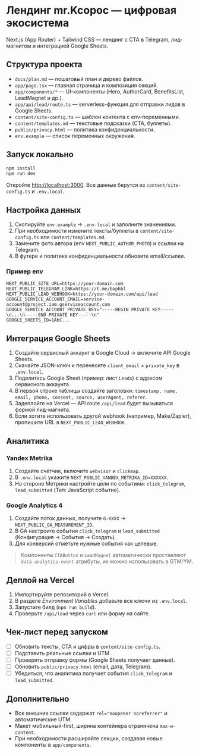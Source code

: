 # Лендинг mr.Kcopoc — цифровая экосистема

Next.js (App Router) + Tailwind CSS — лендинг с CTA в Telegram, лид-магнитом и интеграцией Google Sheets.

## Структура проекта
- `docs/plan.md` — пошаговый план и дерево файлов.
- `app/page.tsx` — главная страница и композиция секций.
- `app/components/*` — UI-компоненты (Hero, AuthorCard, BenefitsList, LeadMagnet и др.).
- `app/api/lead/route.ts` — serverless-функция для отправки лидов в Google Sheets.
- `content/site-config.ts` — шаблон контента с env-переменными.
- `content/templates.md` — текстовые подсказки (CTA, буллеты).
- `public/privacy.html` — политика конфиденциальности.
- `env.example` — список переменных окружения.

## Запуск локально
```bash
npm install
npm run dev
```

Откройте [http://localhost:3000](http://localhost:3000). Все данные берутся из `content/site-config.ts` и `.env.local`.

## Настройка данных
1. Скопируйте `env.example` → `.env.local` и заполните значениями.
2. При необходимости измените тексты/буллеты в `content/site-config.ts` или `content/templates.md`.
3. Замените фото автора (env `NEXT_PUBLIC_AUTHOR_PHOTO`) и ссылки на Telegram.
4. В футере и политике конфиденциальности обновите email/ссылки.

### Пример env
```env
NEXT_PUBLIC_SITE_URL=https://your-domain.com
NEXT_PUBLIC_TELEGRAM_LINK=https://t.me/baphbl
NEXT_PUBLIC_LEAD_WEBHOOK=https://your-domain.com/api/lead
GOOGLE_SERVICE_ACCOUNT_EMAIL=service-account@project.iam.gserviceaccount.com
GOOGLE_SERVICE_ACCOUNT_PRIVATE_KEY="-----BEGIN PRIVATE KEY-----\n...\n-----END PRIVATE KEY-----\n"
GOOGLE_SHEETS_ID=1AbC...
```

## Интеграция Google Sheets
1. Создайте сервисный аккаунт в Google Cloud → включите API Google Sheets.
2. Скачайте JSON-ключ и перенесите `client_email` + `private_key` в `.env.local`.
3. Поделитесь Google Sheet (пример: лист `Leads`) с адресом сервисного аккаунта.
4. В первой строке таблицы создайте заголовки: `timestamp, name, email, phone, consent, source, userAgent, referer`.
5. Задеплойте на Vercel — API route `/api/lead` будет вызываться формой лид-магнита.
6. Если хотите использовать другой webhook (например, Make/Zapier), пропишите URL в `NEXT_PUBLIC_LEAD_WEBHOOK`.

## Аналитика
### Yandex Metrika
1. Создайте счётчик, включите `webvisor` и `clickmap`.
2. В `.env.local` укажите `NEXT_PUBLIC_YANDEX_METRIKA_ID=XXXXXX`.
3. На стороне Метрики настройте цели по событиям: `click_telegram`, `lead_submitted` (Тип: JavaScript событие).

### Google Analytics 4
1. Создайте поток данных, получите `G-XXXX` → `NEXT_PUBLIC_GA_MEASUREMENT_ID`.
2. В GA настроите события `click_telegram` и `lead_submitted` (Конфигурация → События → Создать).
3. Для конверсий отметьте нужные события как целевые.

> Компоненты `CTAButton` и `LeadMagnet` автоматически проставляют `data-analytics-event` атрибуты, их можно использовать в GTM/YM.

## Деплой на Vercel
1. Импортируйте репозиторий в Vercel.
2. В разделе *Environment Variables* добавьте все ключи из `.env.local`.
3. Запустите билд (`npm run build`).
4. Проверьте `/api/lead` через `curl` или форму на сайте.

## Чек-лист перед запуском
- [ ] Обновить тексты, CTA и цифры в `content/site-config.ts`.
- [ ] Подставить реальные ссылки и UTM.
- [ ] Проверить отправку формы (Google Sheets получает данные).
- [ ] Обновить `public/privacy.html` (email, дата, Telegram).
- [ ] Убедиться, что аналитика получает события `click_telegram` и `lead_submitted`.

## Дополнительно
- Все внешние ссылки содержат `rel="noopener noreferrer"` и автоматические UTM.
- Макет мобильный-first, ширина контейнера ограничена `max-w-content`.
- При необходимости расширяйте секции, создавая новые компоненты в `app/components`.
